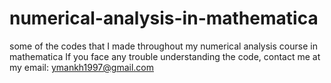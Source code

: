 # numerical-analysis-in-mathematica
some of the codes that I made throughout my numerical analysis course in mathematica
If you face any trouble understanding the code, contact me at my email: ymankh1997@gmail.com
